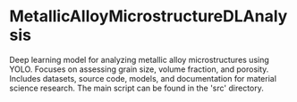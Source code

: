 # MetallicAlloyMicrostructureDLAnalysis
Deep learning model for analyzing metallic alloy microstructures using YOLO. Focuses on assessing grain size, volume fraction, and porosity. Includes datasets, source code, models, and documentation for material science research. The main script can be found in the 'src' directory.
